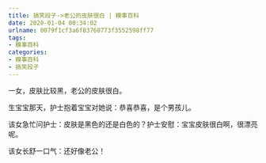 ```yaml
---
title: 搞笑段子->老公的皮肤很白 | 糗事百科
date: 2020-01-04 00:34:02
urlname: 0079f1cf3a6f83760773f3552598ff77
tags: 
- 糗事百科
categories:
- 糗事百科
- 搞笑段子
---
```

一女，皮肤比较黑，老公的皮肤很白。

生宝宝那天，护士抱着宝宝对她说：恭喜恭喜，是个男孩儿。

该女急忙问护士：皮肤是黑色的还是白色的？护士安慰：宝宝皮肤很白啊，很漂亮呢。

该女长舒一口气：还好像老公！


